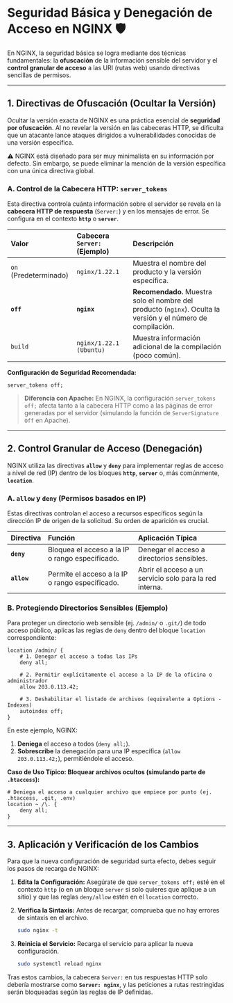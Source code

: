 # Seguridad Básica y Denegación de Acceso en NGINX 🛡️

En NGINX, la seguridad básica se logra mediante dos técnicas fundamentales: la **ofuscación** de la información sensible del servidor y el **control granular de acceso** a las URI (rutas web) usando directivas sencillas de permisos.

-----

## 1\. Directivas de Ofuscación (Ocultar la Versión)

Ocultar la versión exacta de NGINX es una práctica esencial de **seguridad por ofuscación**. Al no revelar la versión en las cabeceras HTTP, se dificulta que un atacante lance ataques dirigidos a vulnerabilidades conocidas de una versión específica.

⚠️ NGINX está diseñado para ser muy minimalista en su información por defecto. Sin embargo, se puede eliminar la mención de la versión específica con una única directiva global.

### A. Control de la Cabecera HTTP: `server_tokens`

Esta directiva controla cuánta información sobre el servidor se revela en la **cabecera HTTP de respuesta** (`Server:`) y en los mensajes de error. Se configura en el contexto **`http`** o **`server`**.

| Valor | Cabecera `Server:` (Ejemplo) | Descripción |
| :--- | :--- | :--- |
| `on` (Predeterminado) | `nginx/1.22.1` | Muestra el nombre del producto y la versión específica. |
| **`off`** | **`nginx`** | **Recomendado.** Muestra solo el nombre del producto (`nginx`). Oculta la versión y el número de compilación. |
| `build` | `nginx/1.22.1 (Ubuntu)` | Muestra información adicional de la compilación (poco común). |

**Configuración de Seguridad Recomendada:**

```nginx
server_tokens off;
```

> **Diferencia con Apache:** En NGINX, la configuración `server_tokens off;` afecta tanto a la cabecera HTTP como a las páginas de error generadas por el servidor (simulando la función de `ServerSignature Off` en Apache).

-----

## 2\. Control Granular de Acceso (Denegación)

NGINX utiliza las directivas **`allow`** y **`deny`** para implementar reglas de acceso a nivel de red (IP) dentro de los bloques **`http`**, **`server`** o, más comúnmente, **`location`**.

### A. `allow` y `deny` (Permisos basados en IP)

Estas directivas controlan el acceso a recursos específicos según la dirección IP de origen de la solicitud. Su orden de aparición es crucial.

| Directiva | Función | Aplicación Típica |
| :--- | :--- | :--- |
| **`deny`** | Bloquea el acceso a la IP o rango especificado. | Denegar el acceso a directorios sensibles. |
| **`allow`** | Permite el acceso a la IP o rango especificado. | Abrir el acceso a un servicio solo para la red interna. |

### B. Protegiendo Directorios Sensibles (Ejemplo)

Para proteger un directorio web sensible (ej. `/admin/` o `.git/`) de todo acceso público, aplicas las reglas de `deny` dentro del bloque `location` correspondiente:

```nginx
location /admin/ {
    # 1. Denegar el acceso a todas las IPs
    deny all; 
    
    # 2. Permitir explícitamente el acceso a la IP de la oficina o administrador
    allow 203.0.113.42; 

    # 3. Deshabilitar el listado de archivos (equivalente a Options -Indexes)
    autoindex off;
}
```

En este ejemplo, NGINX:

1.  **Deniega** el acceso a todos (`deny all;`).
2.  **Sobrescribe** la denegación para una IP específica (`allow 203.0.113.42;`), permitiéndole el acceso.

**Caso de Uso Típico: Bloquear archivos ocultos (simulando parte de `.htaccess`):**

```nginx
# Deniega el acceso a cualquier archivo que empiece por punto (ej. .htaccess, .git, .env)
location ~ /\. {
    deny all;
}
```

-----

## 3\. Aplicación y Verificación de los Cambios

Para que la nueva configuración de seguridad surta efecto, debes seguir los pasos de recarga de NGINX:

1.  **Edita la Configuración:** Asegúrate de que `server_tokens off;` esté en el contexto `http` (o en un bloque `server` si solo quieres que aplique a un sitio) y que las reglas `deny/allow` estén en el `location` correcto.

2.  **Verifica la Sintaxis:** Antes de recargar, comprueba que no hay errores de sintaxis en el archivo.

    ```bash
    sudo nginx -t
    ```

3.  **Reinicia el Servicio:** Recarga el servicio para aplicar la nueva configuración.

    ```bash
    sudo systemctl reload nginx
    ```

Tras estos cambios, la cabecera `Server:` en tus respuestas HTTP solo debería mostrarse como **`Server: nginx`**, y las peticiones a rutas restringidas serán bloqueadas según las reglas de IP definidas.